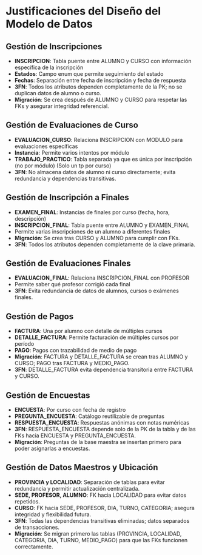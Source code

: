 # Justificaciones del Diseño del Modelo de Datos

## Gestión de Inscripciones
- **INSCRIPCION**: Tabla puente entre ALUMNO y CURSO con información específica de la inscripción
- **Estados**: Campo enum que permite seguimiento del estado
- **Fechas**: Separación entre fecha de inscripción y fecha de respuesta
- **3FN**: Todos los atributos dependen completamente de la PK; no se duplican datos de alumno o curso.
- **Migración**: Se crea después de ALUMNO y CURSO para respetar las FKs y asegurar integridad referencial.

## Gestión de Evaluaciones de Curso
- **EVALUACION_CURSO**: Relaciona INSCRIPCION con MODULO para evaluaciones específicas
- **Instancia**: Permite varios intentos por módulo
- **TRABAJO_PRACTICO**: Tabla separada ya que es única por inscripción (no por módulo) (Solo un tp por curso)
- **3FN**: No almacena datos de alumno ni curso directamente; evita redundancia y dependencias transitivas.

## Gestión de Inscripción a Finales
- **EXAMEN_FINAL**: Instancias de finales por curso (fecha, hora, descripción)
- **INSCRIPCION_FINAL**: Tabla puente entre ALUMNO y EXAMEN_FINAL
- Permite varias inscripciones de un alumno a diferentes finales
- **Migración**: Se crea tras CURSO y ALUMNO para cumplir con FKs.
- **3FN**: Todos los atributos dependen completamente de la clave primaria.

## Gestión de Evaluaciones Finales
- **EVALUACION_FINAL**: Relaciona INSCRIPCION_FINAL con PROFESOR
- Permite saber qué profesor corrigió cada final
- **3FN**: Evita redundancia de datos de alumnos, cursos o exámenes finales.

## Gestión de Pagos
- **FACTURA**: Una por alumno con detalle de múltiples cursos
- **DETALLE_FACTURA**: Permite facturación de múltiples cursos por período
- **PAGO**: Pagos con trazabilidad de medio de pago
- **Migración**: FACTURA y DETALLE_FACTURA se crean tras ALUMNO y CURSO; PAGO tras FACTURA y MEDIO_PAGO.
- **3FN**: DETALLE_FACTURA evita dependencia transitoria entre FACTURA y CURSO.

## Gestión de Encuestas
- **ENCUESTA**: Por curso con fecha de registro
- **PREGUNTA_ENCUESTA**: Catálogo reutilizable de preguntas
- **RESPUESTA_ENCUESTA**: Respuestas anónimas con notas numéricas
- **3FN**: RESPUESTA_ENCUESTA depende solo de la PK de la tabla y de las FKs hacia ENCUESTA y PREGUNTA_ENCUESTA.
- **Migración**: Preguntas de la base maestra se insertan primero para poder asignarlas a encuestas.

## Gestión de Datos Maestros y Ubicación
- **PROVINCIA y LOCALIDAD**: Separación de tablas para evitar redundancia y permitir actualización centralizada.
- **SEDE, PROFESOR, ALUMNO**: FK hacia LOCALIDAD para evitar datos repetidos.
- **CURSO**: FK hacia SEDE, PROFESOR, DIA, TURNO, CATEGORIA; asegura integridad y flexibilidad futura.
- **3FN**: Todas las dependencias transitivas eliminadas; datos separados de transacciones.
- **Migración**: Se migran primero las tablas (PROVINCIA, LOCALIDAD, CATEGORIA, DIA, TURNO, MEDIO_PAGO) para que las FKs funcionen correctamente.
